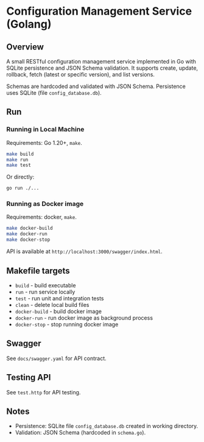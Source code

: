 # Configuration Management Service (Golang)

## Overview
A small RESTful configuration management service implemented in Go with SQLite persistence and JSON Schema validation. It supports create, update, rollback, fetch (latest or specific version), and list versions.

Schemas are hardcoded and validated with JSON Schema. Persistence uses SQLite (file `config_database.db`).

## Run

### Running in Local Machine

Requirements: Go 1.20+, `make`.

```bash
make build
make run
make test
```

Or directly:

```bash
go run ./...
```

### Running as Docker image

Requirements: docker, `make`.

```bash
make docker-build
make docker-run
make docker-stop
```

API is available at `http://localhost:3000/swagger/index.html`.

## Makefile targets
- `build` - build executable
- `run` - run service locally
- `test` - run unit and integration tests
- `clean` - delete local build files
- `docker-build` - build docker image
- `docker-run` - run docker image as background process
- `docker-stop` - stop running docker image

## Swagger
See `docs/swagger.yaml` for API contract.

## Testing API
See `test.http` for API testing.

## Notes
- Persistence: SQLite file `config_database.db` created in working directory.
- Validation: JSON Schema (hardcoded in `schema.go`).
